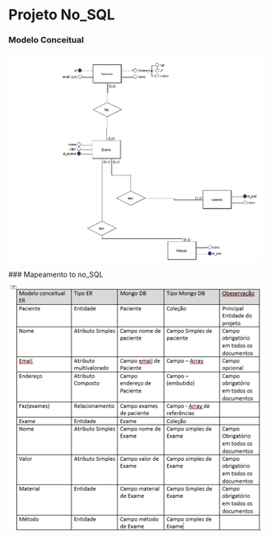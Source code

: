 # Projeto No_SQL
 ### Modelo Conceitual
<p align="center">
  <img src="images/imgbd.jpg" width="800">
</p>
### Mapeamento to no_SQL
<p align="center">
  <img src="images/mapimg.png" width="800">
</p>
